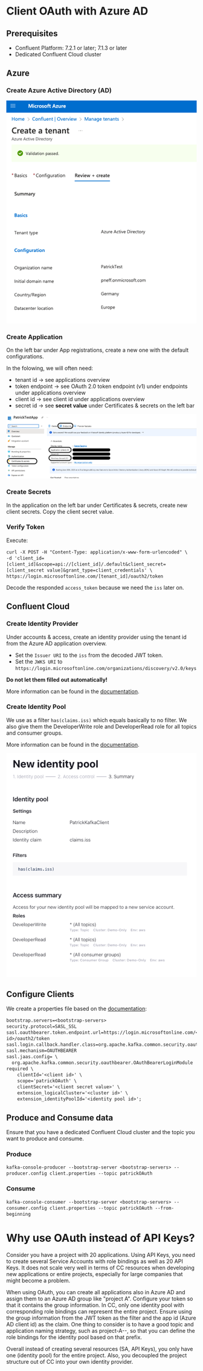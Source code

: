 # Client OAuth with Azure AD


## Prerequisites

* Confluent Platform: 7.2.1 or later; 7.1.3 or later
* Dedicated Confluent Cloud cluster

## Azure

### Create Azure Active Directory (AD)

![](CreateTenant.png)

### Create Application

On the left bar under App registrations, create a new one with the default configurations.

In the folowing, we will often need:
* tenant id -> see applications overview
* token endpoint -> see OAuth 2.0 token endpoint (v1) under endpoints under applications overview
* client id -> see client id under applications overview
* secret id -> see **secret value** under Certificates & secrets on the left bar

![](Application.png)

### Create Secrets

In the application on the left bar under Certificates & secrets, create
new client secrets. Copy the client secret value.

### Verify Token

Execute:

```shell
curl -X POST -H "Content-Type: application/x-www-form-urlencoded" \
-d 'client_id=[client_id]&scope=api://[client_id]/.default&client_secret=[client_secret value]&grant_type=client_credentials' \
https://login.microsoftonline.com/[tenant_id]/oauth2/token
```


Decode the responded `access_token` because we need the `iss` later on.

## Confluent Cloud

### Create Identity Provider

Under accounts & access, create an identity provider using the tenant id from the Azure AD application overview.

* Set the `Issuer URI` to the `iss` from the decoded JWT token.
* Set the `JWKS URI` to `https://login.microsoftonline.com/organizations/discovery/v2.0/keys`

**Do not let them filled out automatically!**

More information can be found in the [documentation](https://docs.confluent.io/cloud/current/access-management/authenticate/oauth/identity-providers.html#next-steps).

### Create Identity Pool

We use as a filter `has(claims.iss)` which equals basically to no filter.
We also give them the DeveloperWrite role and DeveloperRead role for all topics and consumer groups.

More information can be found in the [documentation](https://docs.confluent.io/cloud/current/access-management/authenticate/oauth/identity-pools.html#use-identity-pools-with-your-oauth-provider).

![](IdentitiyPool.png)


## Configure Clients

We create a properties file based on the [documentation](https://docs.confluent.io/cloud/current/access-management/authenticate/oauth/configure-clients-oauth.html):
```properties
bootstrap.servers=<bootstrap-servers>
security.protocol=SASL_SSL
sasl.oauthbearer.token.endpoint.url=https://login.microsoftonline.com/<tenant id>/oauth2/token
sasl.login.callback.handler.class=org.apache.kafka.common.security.oauthbearer.secured.OAuthBearerLoginCallbackHandler
sasl.mechanism=OAUTHBEARER
sasl.jaas.config= \
  org.apache.kafka.common.security.oauthbearer.OAuthBearerLoginModule required \
    clientId='<client id>' \
    scope='patrickOAuth' \
    clientSecret='<client secret value>' \
    extension_logicalCluster='<cluster id>' \
    extension_identityPoolId='<identity pool id>';
```

## Produce and Consume data

Ensure that you have a dedicated Confluent Cloud cluster and the topic you want to
produce and consume.

### Produce

```shell
kafka-console-producer --bootstrap-server <bootstrap-servers> --producer.config client.properties --topic patrickOAuth
```
### Consume

```shell
kafka-console-consumer --bootstrap-server <bootstrap-servers> --consumer.config client.properties --topic patrickOAuth --from-beginning
```

# Why use OAuth instead of API Keys?

Consider you have a project with 20 applications. 
Using API Keys, you need to create several Service Accounts with role bindings as well as 20 API Keys.
It does not scale very well in terms of CC resources when developing new applications or entire projects, especially for large companies that might become a problem.

When using OAuth, you can create all applications also in Azure AD and assign them to an Azure AD group like "project A".
Configure your token so that it contains the group information.
In CC, only one identity pool with corresponding role bindings can represent the entire project. Ensure using the group information from the JWT token as the filter and the app id (Azure AD client id) as the claim.
One thing to consider is to have a good topic and application naming strategy, such as project-A-<service-name>-<version>, so that you can define the role bindings for the identity pool based on that prefix.

Overall instead of creating several resources (SA, API Keys), you only have one (identity pool) for the entire project. Also, you decoupled the project structure out of CC into your own identity provider. 
